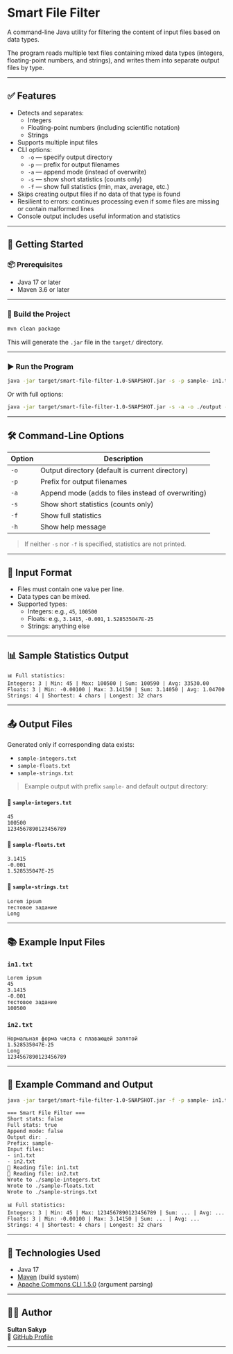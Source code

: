 # Smart File Filter

A command-line Java utility for filtering the content of input files based on data types.

The program reads multiple text files containing mixed data types (integers, floating-point numbers, and strings), and writes them into separate output files by type.

---

## ✅ Features

- Detects and separates:
  - Integers
  - Floating-point numbers (including scientific notation)
  - Strings
- Supports multiple input files
- CLI options:
  - `-o` — specify output directory
  - `-p` — prefix for output filenames
  - `-a` — append mode (instead of overwrite)
  - `-s` — show short statistics (counts only)
  - `-f` — show full statistics (min, max, average, etc.)
- Skips creating output files if no data of that type is found
- Resilient to errors: continues processing even if some files are missing or contain malformed lines
- Console output includes useful information and statistics

---

## 🚀 Getting Started

### 📦 Prerequisites

- Java 17 or later
- Maven 3.6 or later

---

### 🔧 Build the Project

```bash
mvn clean package
```

This will generate the `.jar` file in the `target/` directory.

---

### ▶️ Run the Program

```bash
java -jar target/smart-file-filter-1.0-SNAPSHOT.jar -s -p sample- in1.txt in2.txt
```

Or with full options:

```bash
java -jar target/smart-file-filter-1.0-SNAPSHOT.jar -s -a -o ./output -p result_ in1.txt in2.txt
```

---

## 🛠 Command-Line Options

| Option     | Description                                       |
|------------|---------------------------------------------------|
| `-o`       | Output directory (default is current directory)   |
| `-p`       | Prefix for output filenames                       |
| `-a`       | Append mode (adds to files instead of overwriting)|
| `-s`       | Show short statistics (counts only)               |
| `-f`       | Show full statistics                              |
| `-h`       | Show help message                                 |

> If neither `-s` nor `-f` is specified, statistics are not printed.

---

## 📂 Input Format

- Files must contain one value per line.
- Data types can be mixed.
- Supported types:
  - Integers: e.g., `45`, `100500`
  - Floats: e.g., `3.1415`, `-0.001`, `1.528535047E-25`
  - Strings: anything else

---

## 📊 Sample Statistics Output

```text
📊 Full statistics:
Integers: 3 | Min: 45 | Max: 100500 | Sum: 100590 | Avg: 33530.00
Floats: 3 | Min: -0.00100 | Max: 3.14150 | Sum: 3.14050 | Avg: 1.04700
Strings: 4 | Shortest: 4 chars | Longest: 32 chars
```

---

## 📤 Output Files

Generated only if corresponding data exists:

- `sample-integers.txt`
- `sample-floats.txt`
- `sample-strings.txt`

> Example output with prefix `sample-` and default output directory:

#### 📄 `sample-integers.txt`
```
45
100500
1234567890123456789
```

#### 📄 `sample-floats.txt`
```
3.1415
-0.001
1.528535047E-25
```

#### 📄 `sample-strings.txt`
```
Lorem ipsum
тестовое задание
Long
```

---

## 📚 Example Input Files

### `in1.txt`
```
Lorem ipsum
45
3.1415
-0.001
тестовое задание
100500
```

### `in2.txt`
```
Нормальная форма числа с плавающей запятой
1.528535047E-25
Long
1234567890123456789
```

---

## 🧪 Example Command and Output

```bash
java -jar target/smart-file-filter-1.0-SNAPSHOT.jar -f -p sample- in1.txt in2.txt
```

```text
=== Smart File Filter ===
Short stats: false
Full stats: true
Append mode: false
Output dir: .
Prefix: sample-
Input files:
- in1.txt
- in2.txt
📖 Reading file: in1.txt
📖 Reading file: in2.txt
Wrote to ./sample-integers.txt
Wrote to ./sample-floats.txt
Wrote to ./sample-strings.txt

📊 Full statistics:
Integers: 3 | Min: 45 | Max: 1234567890123456789 | Sum: ... | Avg: ...
Floats: 3 | Min: -0.00100 | Max: 3.14150 | Sum: ... | Avg: ...
Strings: 4 | Shortest: 4 chars | Longest: 32 chars
```

---

## 🧱 Technologies Used

- Java 17
- [Maven](https://maven.apache.org/) (build system)
- [Apache Commons CLI 1.5.0](https://commons.apache.org/proper/commons-cli/) (argument parsing)

---

## 👨‍💻 Author

**Sultan Sakyp**  
🔗 [GitHub Profile](https://github.com/ssakyp)

---